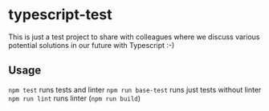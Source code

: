 # typescript-test
This is just a test project to share with colleagues where we discuss various potential solutions in our future with Typescript :-)

## Usage

`npm test` runs tests and linter
`npm run base-test` runs just tests without linter
`npm run lint` runs linter
(`npm run build`)